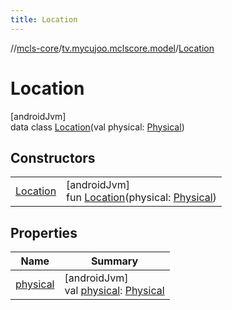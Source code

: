 ```yaml
---
title: Location
---
```

//[mcls-core](../../../index.html)/[tv.mycujoo.mclscore.model](../index.html)/[Location](index.html)



# Location



[androidJvm]\
data class [Location](index.html)(val physical: [Physical](../-physical/index.html))



## Constructors


| | |
|---|---|
| [Location](-location.html) | [androidJvm]<br>fun [Location](-location.html)(physical: [Physical](../-physical/index.html)) |


## Properties


| Name | Summary |
|---|---|
| [physical](physical.html) | [androidJvm]<br>val [physical](physical.html): [Physical](../-physical/index.html) |

